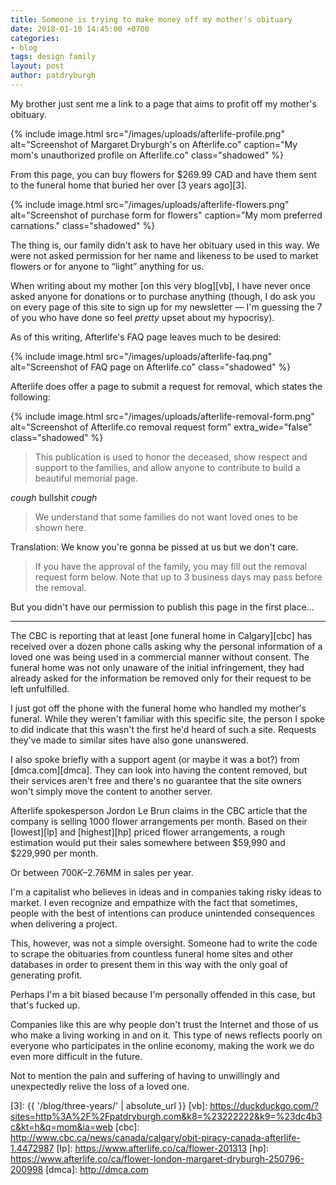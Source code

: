 ```yaml
---
title: Someone is trying to make money off my mother's obituary
date: 2018-01-10 14:45:00 +0700
categories:
- blog
tags: design family
layout: post
author: patdryburgh
---
```


My brother just sent me a link to a page that aims to profit off my mother's obituary.

{% include image.html src="/images/uploads/afterlife-profile.png" alt="Screenshot of Margaret Dryburgh's on Afterlife.co" caption="My mom's unauthorized profile on Afterlife.co" class="shadowed" %}

From this page, you can buy flowers for $269.99 CAD and have them sent to the funeral home that buried her over [3 years ago][3].

{% include image.html src="/images/uploads/afterlife-flowers.png" alt="Screenshot of purchase form for flowers" caption="My mom preferred carnations." class="shadowed" %}

The thing is, our family didn't ask to have her obituary used in this way. We were not asked permission for her name and likeness to be used to market flowers or for anyone to “light” anything for us. 

When writing about my mother [on this very blog][vb], I have never once asked anyone for donations or to purchase anything (though, I do ask you on every page of this site to sign up for my newsletter — I'm guessing the 7 of you who have done so feel _pretty_ upset about my hypocrisy).

As of this writing, Afterlife's FAQ page leaves much to be desired:

{% include image.html src="/images/uploads/afterlife-faq.png" alt="Screenshot of FAQ page on Afterlife.co" class="shadowed" %}

Afterlife does offer a page to submit a request for removal, which states the following:

<div class="pull-out">
  {% include image.html src="/images/uploads/afterlife-removal-form.png" alt="Screenshot of Afterlife.co removal request form" extra_wide="false" class="shadowed" %}
</div>

>This publication is used to honor the deceased, show respect and support to the families, and allow anyone to contribute to build a beautiful memorial page. 

_*cough*_ bullshit _*cough*_

>We understand that some families do not want loved ones to be shown here. 

Translation: We know you're gonna be pissed at us but we don't care.

>If you have the approval of the family, you may fill out the removal request form below. Note that up to 3 business days may pass before the removal.

But you didn't have our permission to publish this page in the first place…

---

The CBC is reporting that at least [one funeral home in Calgary][cbc] has received over a dozen phone calls asking why the personal information of a loved one was being used in a commercial manner without consent. The funeral home was not only unaware of the initial infringement, they had already asked for the information be removed only for their request to be left unfulfilled.

I just got off the phone with the funeral home who handled my mother's funeral. While they weren't familiar with this specific site, the person I spoke to did indicate that this wasn't the first he'd heard of such a site. Requests they've made to similar sites have also gone unanswered.


I also spoke briefly with a support agent (or maybe it was a bot?) from [dmca.com][dmca]. They can look into having the content removed, but their services aren't free and there's no guarantee that the site owners won't simply move the content to another server.

Afterlife spokesperson Jordon Le Brun claims in the CBC article that the company is selling 1000 flower arrangements per month. Based on their [lowest][lp] and [highest][hp] priced flower arrangements, a rough estimation would put their sales somewhere between $59,990 and $229,990 per month.

Or between $700K–$2.76MM in sales per year.

I'm a capitalist who believes in ideas and in companies taking risky ideas to market. I even recognize and empathize with the fact that sometimes, people with the best of intentions can produce unintended consequences when delivering a project. 

This, however, was not a simple oversight. Someone had to write the code to scrape the obituaries from countless funeral home sites and other databases in order to present them in this way with the only goal of generating profit.

Perhaps I'm a bit biased because I'm personally offended in this case, but that's fucked up.

Companies like this are why people don't trust the Internet and those of us who make a living working in and on it. This type of news reflects poorly on everyone who participates in the online economy, making the work we do even more difficult in the future.

Not to mention the pain and suffering of having to unwillingly and unexpectedly relive the loss of a loved one.

[3]: {{ '/blog/three-years/' | absolute_url }}
[vb]: https://duckduckgo.com/?sites=http%3A%2F%2Fpatdryburgh.com&k8=%23222222&k9=%23dc4b3c&kt=h&q=mom&ia=web
[cbc]: http://www.cbc.ca/news/canada/calgary/obit-piracy-canada-afterlife-1.4472987
[lp]: https://www.afterlife.co/ca/flower-201313
[hp]: https://www.afterlife.co/ca/flower-london-margaret-dryburgh-250796-200998
[dmca]: http://dmca.com